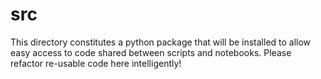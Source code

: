 # src
This directory constitutes a python package that will be installed to allow easy
access to code shared between scripts and notebooks. Please refactor re-usable
code here intelligently!